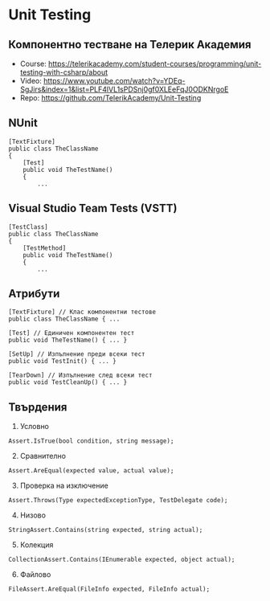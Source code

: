 # Unit Testing

## Компонентно тестване на Телерик Академия
- Course: https://telerikacademy.com/student-courses/programming/unit-testing-with-csharp/about
- Video: https://www.youtube.com/watch?v=YDEq-SgJirs&index=1&list=PLF4lVL1sPDSnj0gf0XLEeFqJ0ODKNrgoE
- Repo: https://github.com/TelerikAcademy/Unit-Testing

## NUnit
```
[TextFixture] 
public class TheClassName
{
	[Test] 
	public void TheTestName()
	{
		...
```

## Visual Studio Team Tests (VSTT)
```
[TestClass] 
public class TheClassName
{
	[TestMethod] 
	public void TheTestName()
	{
		...
```

## Атрибути
```
[TextFixture] // Клас компонентни тестове
public class TheClassName { ...

[Test] // Единичен компонентен тест
public void TheTestName() { ... }

[SetUp] // Изпълнение преди всеки тест
public void TestInit() { ... }

[TearDown] // Изпълнение след всеки тест
public void TestCleanUp() { ... }
```

## Твърдения
1. Условно 
```
Assert.IsTrue(bool condition, string message);
```
2. Сравнително 
```
Assert.AreEqual(expected value, actual value);
```
3. Проверка на изключение
```
Assert.Throws(Type expectedExceptionType, TestDelegate code);
```
4. Низово
```
StringAssert.Contains(string expected, string actual);
```
5. Колекция
```
CollectionAssert.Contains(IEnumerable expected, object actual);
```
6. Файлово 
```
FileAssert.AreEqual(FileInfo expected, FileInfo actual);
```